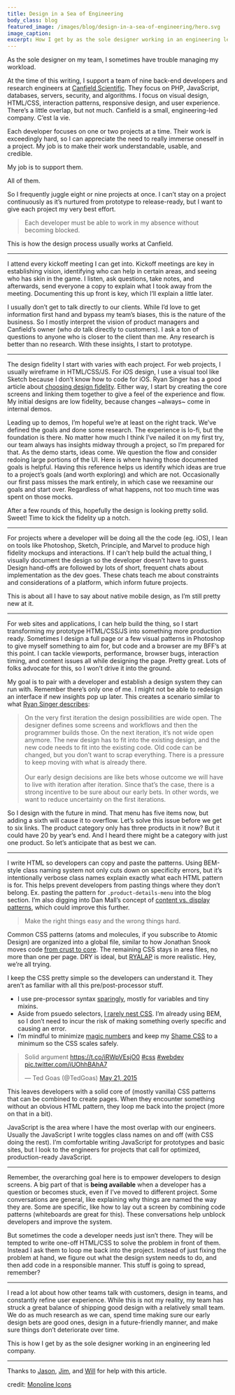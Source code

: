 ```yaml
---
title: Design in a Sea of Engineering
body_class: blog
featured_image: /images/blog/design-in-a-sea-of-engineering/hero.svg
image_caption:
excerpt: How I get by as the sole designer working in an engineering led company.
---
```


As the sole designer on my team, I sometimes have trouble managing my workload.

At the time of this writing, I support a team of nine back-end developers and research engineers at [Canfield Scientific](http://www.canfieldsci.com/). They focus on PHP, JavaScript, databases, servers, security, and algorithms. I focus on visual design, HTML/CSS, interaction patterns, responsive design, and user experience. There’s a little overlap, but not much. Canfield is a small, engineering-led company. C’est la vie.

Each developer focuses on one or two projects at a time. Their work is exceedingly hard, so I can appreciate the need to really immerse oneself in a project. My job is to make their work understandable, usable, and credible.

My job is to support them.

All of them.

So I frequently juggle eight or nine projects at once. I can’t stay on a project continuously as it’s nurtured from prototype to release-ready, but I want to give each project my very best effort.

> Each developer must be able to work in my absence without becoming blocked.

This is how the design process usually works at Canfield.

---
<figure>
</figure>

I attend every kickoff meeting I can get into. Kickoff meetings are key in establishing vision, identifying who can help in certain areas, and seeing who has skin in the game. I listen, ask questions, take notes, and afterwards, send everyone a copy to explain what I took away from the meeting. Documenting this up front is key, which I’ll explain a little later.

I usually don’t get to talk directly to our clients. While I’d love to get information first hand and bypass my team’s biases, this is the nature of the business. So I mostly interpret the vision of product managers and Canfield’s owner (who _do_ talk directly to customers). I ask a ton of questions to anyone who is closer to the client than me. Any research is better than no research. With these insights, I start to prototype.

---
<figure>
</figure>

The design fidelity I start with varies with each project. For web projects, I usually wireframe in HTML/CSS/JS. For iOS design, I use a visual tool like Sketch because I don’t know how to code for iOS. Ryan Singer has a good article about [choosing design fidelity](https://m.signalvnoise.com/the-fidelity-curve-weighing-the-costs-and-benefits-of-interface-design-mockups-b259634807e2#.fhppkuoc7). Either way, I start by creating the core screens and linking them together to give a feel of the experience and flow. My initial designs are low fidelity, because changes ~always~ come in internal demos.

Leading up to demos, I’m hopeful we’re at least on the right track. We’ve defined the goals and done some research. The experience is lo-fi, but the foundation is there. No matter how much I think I’ve nailed it on my first try, our team always has insights midway through a project, so I’m prepared for that. As the demo starts, ideas come. We question the flow and consider redoing large portions of the UI. Here is where having those documented goals is helpful. Having this reference helps us identify which ideas are true to a project’s goals (and worth exploring) and which are not. Occasionally our first pass misses the mark entirely, in which case we reexamine our goals and start over. Regardless of what happens, not too much time was spent on those mocks.

After a few rounds of this, hopefully the design is looking pretty solid. Sweet! Time to kick the fidelity up a notch.

---
<figure>
</figure>

For projects where a developer will be doing all the the code (eg. iOS), I lean on tools like Photoshop, Sketch, Principle, and Marvel to produce high fidelity mockups and interactions. If I can’t help build the actual thing, I visually document the design so the developer doesn’t have to guess. Design hand-offs are followed by lots of short, frequent chats about implementation as the dev goes. These chats teach me about constraints and considerations of a platform, which inform future projects.

This is about all I have to say about native mobile design, as I’m still pretty new at it.

---
<figure>
</figure>

For web sites and applications, I can help build the thing, so I start transforming my prototype HTML/CSS/JS into something more production ready. Sometimes I design a full page or a few visual patterns in Photoshop to give myself something to aim for, but code and a browser are my BFF’s at this point. I can tackle viewports, performance, browser bugs, interaction timing, and content issues all while designing the page. Pretty great. Lots of folks advocate for this, so I won’t drive it into the ground.

My goal is to pair with a developer and establish a design system they can run with. Remember there’s only one of me. I might not be able to redesign an interface if new insights pop up later. This creates a scenario similar to what [Ryan Singer describes](https://www.quora.com/Should-I-focus-on-a-good-user-experience-or-push-something-out-quickly/answer/Ryan-Singer):

> On the very first iteration the design possibilities are wide open. The designer defines some screens and workflows and then the programmer builds those. On the next iteration, it’s not wide open anymore. The new design has to fit into the existing design, and the new code needs to fit into the existing code. Old code can be changed, but you don’t want to scrap everything. There is a pressure to keep moving with what is already there.<br><br>Our early design decisions are like bets whose outcome we will have to live with iteration after iteration. Since that’s the case, there is a strong incentive to be sure about our early bets. In other words, we want to reduce uncertainty on the first iterations.

So I design with the future in mind. That menu has five items now, but adding a sixth will cause it to overflow. Let’s solve this issue before we get to six links. The product category only has three products in it now? But it could have 20 by year’s end. And I heard there might be a category with just one product. So let’s anticipate that as best we can.

---

<figure>
</figure>

I write HTML so developers can copy and paste the patterns. Using BEM-style class naming system not only cuts down on specificity errors, but it’s intentionally verbose class names explain exactly what each HTML pattern is for. This helps prevent developers from pasting things where they don’t belong. Ex. pasting the pattern for `.product-details-menu` into the blog section. I’m also digging into Dan Mall’s concept of [content vs. display patterns](http://danielmall.com/articles/content-display-patterns/), which could improve this further.

> Make the right things easy and the wrong things hard.

Common CSS patterns (atoms and molecules, if you subscribe to Atomic Design) are organized into a global file, similar to how Jonathan Snook moves code [from crust to core](http://snook.ca/archives/html_and_css/code-from-crust-to-core). The remaining CSS stays in area files, no more than one per page. DRY is ideal, but [RYALAP](https://twitter.com/hashtag/ryalap) is more realistic. Hey, we’re all trying.

I keep the CSS pretty simple so the developers can understand it. They aren’t as familiar with all this pre/post-processor stuff.

* I use pre-processor syntax [sparingly](https://blog.colepeters.com/on-writing-real-css-again/), mostly for variables and tiny mixins.
* Aside from psuedo selectors, [I rarely nest CSS](http://markdotto.com/2015/07/20/css-nesting/). I’m already using BEM, so I don’t need to incur the risk of making something overly specific and causing an error.
* I’m mindful to minimize [magic numbers](https://css-tricks.com/magic-numbers-in-css/) and keep my [Shame CSS](http://csswizardry.com/2013/04/shame-css/) to a minimum so the CSS scales safely.

<blockquote class="twitter-tweet" data-lang="en"><p lang="en" dir="ltr">Solid argument <a href="https://t.co/iRWpVEsjO0">https://t.co/iRWpVEsjO0</a> <a href="https://twitter.com/hashtag/css?src=hash">#css</a> <a href="https://twitter.com/hashtag/webdev?src=hash">#webdev</a> <a href="http://t.co/iUOhhBAhA7">pic.twitter.com/iUOhhBAhA7</a></p>&mdash; Ted Goas (@TedGoas) <a href="https://twitter.com/TedGoas/status/601376543978446848">May 21, 2015</a></blockquote>
<script async src="//platform.twitter.com/widgets.js" charset="utf-8"></script>

This leaves developers with a solid core of (mostly vanilla) CSS patterns that can be combined to create pages. When they encounter something without an obvious HTML pattern, they loop me back into the project (more on that in a bit).

JavaScript is the area where I have the most overlap with our engineers. Usually the JavaScript I write toggles class names on and off (with CSS doing the rest). I’m comfortable writing JavaScript for prototypes and basic sites, but I look to the engineers for projects that call for optimized, production-ready JavaScript.

---
<figure>
</figure>

Remember, the overarching goal here is to empower developers to design screens. A big part of that is **being available** when a developer has a question or becomes stuck, even if I’ve moved to different project. Some conversations are general, like explaining why things are named the way they are. Some are specific, like how to lay out a screen by combining code patterns (whiteboards are great for this). These conversations help unblock developers and improve the system.

But sometimes the code a developer needs just isn’t there. They will be tempted to write one-off HTML/CSS to solve the problem in front of them. Instead I ask them to loop me back into the project. Instead of just fixing the problem at hand, we figure out what the design system needs to do, and then add code in a responsible manner. This stuff is going to spread, remember?

---
<figure>
</figure>

I read a lot about how other teams talk with customers, design in teams, and constantly refine user experience. While this is not my reality, my team has struck a great balance of shipping good design with a relatively small team. We do as much research as we can, spend time making sure our early design bets are good ones, design in a future-friendly manner, and make sure things don’t deteriorate over time.

This is how I get by as the sole designer working in an engineering led company.

---

Thanks to [Jason](https://twitter.com/RodriguezCommaJ), [Jim](https://twitter.com/jimesilverman/), and [Will](https://twitter.com/willgrounds) for help with this article.

credit: [Monoline Icons](https://creativemarket.com/Bloomua/113737-Monoline-Icons-Collection)
